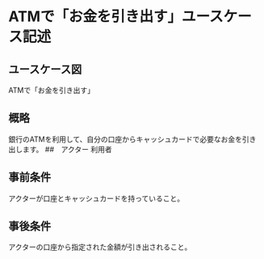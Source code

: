 # ATMで「お金を引き出す」ユースケース記述
## ユースケース図
ATMで「お金を引き出す」
## 概略　
銀行のATMを利用して、自分の口座からキャッシュカードで必要なお金を引き出します。
##　アクター
利用者
## 事前条件
アクターが口座とキャッシュカードを持っていること。
## 事後条件
アクターの口座から指定された金額が引き出されること。